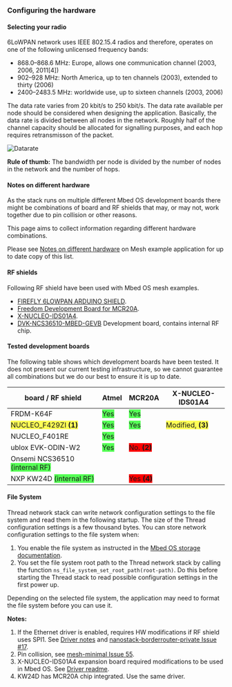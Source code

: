 ### Configuring the hardware

#### Selecting your radio

6LoWPAN network uses IEEE 802.15.4 radios and therefore, operates on one of the following unlicensed
frequency bands:

- 868.0–868.6 MHz: Europe, allows one communication channel (2003, 2006, 2011[4])
- 902–928 MHz: North America, up to ten channels (2003), extended to thirty (2006)
- 2400–2483.5 MHz: worldwide use, up to sixteen channels (2003, 2006)

The data rate varies from 20 kbit/s to 250 kbit/s. The data rate available per node should be considered when designing the application. Basically, the data rate is divided between all nodes in the network. Roughly half of the channel capacity should be allocated for signalling purposes, and each hop requires retransmisson of the packet.

![Datarate](https://s3-us-west-2.amazonaws.com/mbed-os-docs-images/bw.png)

<span class="tips">**Rule of thumb:** The bandwidth per node is divided by the number of nodes in the network and the number of hops.</span>

#### Notes on different hardware

As the stack runs on multiple different Mbed OS development boards there might be combinations of board and RF shields that may, or may not, work together due to pin collision or other reasons.

This page aims to collect information regarding different hardware combinations.

Please see [Notes on different hardware](https://github.com/ARMmbed/mbed-os-example-mesh-minimal/blob/master/Hardware.md) on Mesh example application for up to date copy of this list.

#### RF shields

Following RF shield have been used with Mbed OS mesh examples.

- [FIREFLY 6LOWPAN ARDUINO SHIELD](https://firefly-iot.com/product/firefly-arduino-shield-2-4ghz/).
- [Freedom Development Board for MCR20A](http://www.nxp.com/products/software-and-tools/hardware-development-tools/freedom-development-boards/freedom-development-board-for-mcr20a-wireless-transceiver:FRDM-CR20A).
- [X-NUCLEO-IDS01A4](http://www.st.com/content/st_com/en/products/ecosystems/stm32-open-development-environment/stm32-nucleo-expansion-boards/stm32-ode-connect-hw/x-nucleo-ids01a4.html).
- [DVK-NCS36510-MBED-GEVB](https://os.mbed.com/platforms/NCS36510/) Development board, contains internal RF chip.

#### Tested development boards

The following table shows which development boards have been tested. It does not present our current testing infrastructure, so we cannot guarantee all combinations but we do our best to ensure it is up to date.

| board / RF shield | Atmel | MCR20A | X-NUCLEO-IDS01A4 |
|-------------------|-------|-----|------------------|
| FRDM-K64F | <span style='background-color: #5f5;'>Yes</span> | <span style='background-color: #5f5;'>Yes</span> | |
| <span style='background-color: #ff5;'>NUCLEO_F429ZI **(1)**</span> | <span style='background-color: #5f5;'>Yes</span> | <span style='background-color: #5f5;'>Yes</span> | <span style='background-color: #ff5;'>Modified, **(3)**</span> |
| NUCLEO_F401RE | <span style='background-color: #5f5;'>Yes</span> | | |
| ublox EVK-ODIN-W2 | <span style='background-color: #5f5;'>Yes</span> | <span style='background-color: #f00;'>No. **(2)**</span> | |
| Onsemi NCS36510 <span style='background-color: #5f5;'>(internal RF)</span> | | | |
| NXP KW24D <span style='background-color: #5f5;'>(internal RF)</span> | | <span style='background-color: #f00;'>Yes **(4)**</span> | |

#### File System

Thread network stack can write network configuration settings to the file system and read them in the following startup. The size of the Thread configuration settings is a few thousand bytes. You can store network configuration settings to the file system when:

 1. You enable the file system as instructed in the [Mbed OS storage documentation](/docs/v5.10/apis/storage.html).
 1. You set the file system root path to the Thread network stack by calling the function `ns_file_system_set_root_path(root-path)`. Do this before starting the Thread stack to read possible configuration settings in the first power up.

Depending on the selected file system, the application may need to format the file system before you can use it.

**Notes:**

1. If the Ethernet driver is enabled, requires HW modifications if RF shield uses SPI1. See [Driver notes](https://github.com/ARMmbed/sal-nanostack-driver-stm32-eth) and [nanostack-borderrouter-private Issue #17](https://github.com/ARMmbed/nanostack-border-router-private/issues/17).
2. Pin collision, see [mesh-minimal Issue 55](https://github.com/ARMmbed/mbed-os-example-mesh-minimal/issues/55).
3. X-NUCLEO-IDS01A4 expansion board required modifications to be used in Mbed OS. See [Driver readme](https://github.com/ARMmbed/stm-spirit1-rf-driver).
4. KW24D has MCR20A chip integrated. Use the same driver.
